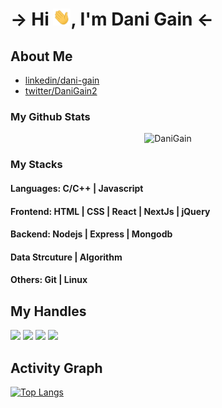 # -> Hi <img src="assets/hello.gif" width="28px" alt="hi">, I'm Dani Gain <-
## About Me 
 - [linkedin/dani-gain](https://www.linkedin.com/in/dani-gain/)
 - [twitter/DaniGain2](https://twitter.com/DaniGain2)


### My Github Stats
<p align="center"> <img src="https://github-readme-stats.vercel.app/api?username=DANIGAIN&show_icons=true&count_private=true&theme=dark" alt="DaniGain" />


### My Stacks

#### Languages: C/C++ | Javascript

#### Frontend: HTML | CSS | React | NextJs | jQuery 

#### Backend: Nodejs | Express | Mongodb 

####  Data Strcuture | Algorithm 

#### Others: Git | Linux 


## My Handles

 [<img src="https://img.shields.io/badge/DANIGAIN-151515?style=for-the-badge&logo=linkedin&logoColor=white">](https://www.linkedin.com/in/dani-gain/)
 [<img src="https://img.shields.io/badge/DANIGAIN-151515?style=for-the-badge&logo=SVG&logoColor=79740e">](https://profile-summary-for-github.com/user/DANIGAIN) 
 [<img src="https://img.shields.io/badge/codeforces-151515?style=for-the-badge&logo=SVG&logoColor=79740e">](https://codeforces.com/profile/DANI_GAIN) 
 [<img src="https://img.shields.io/badge/leetcode-151515?style=for-the-badge&logo=SVG&logoColor=79740e">](https://leetcode.com/daniGain/) 


 
 <!-- ACTIVITY GRAPH TRACKER -->
 ## Activity Graph
 
 <!--  TOP LANGUAGES STATISTICS -->
 [![Top Langs](https://github-readme-stats.vercel.app/api/top-langs/?username=DANIGAIN&theme=dark&layout=compact&align=right&width=40%)](https://github.com/DANIGAIN/github-readme-stats)
